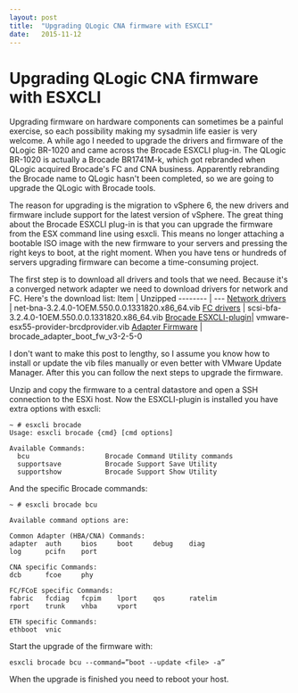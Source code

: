 ```yaml
---
layout: post
title:  "Upgrading QLogic CNA firmware with ESXCLI"
date:   2015-11-12
---
```


# Upgrading QLogic CNA firmware with ESXCLI

Upgrading firmware on hardware components can sometimes be a painful exercise, so each possibility making my sysadmin life easier is very welcome. A while ago I needed to upgrade the drivers and firmware of the QLogic BR-1020 and came across the Brocade ESXCLI plug-in. The QLogic BR-1020 is actually a Brocade BR1741M-k, which got rebranded when QLogic acquired Brocade's FC and CNA business. Apparently rebranding the Brocade name to QLogic hasn't been completed, so we are going to upgrade the QLogic with Brocade tools. 

The reason for upgrading is the migration to vSphere 6, the new drivers and firmware include support for the latest version of vSphere. The great thing about the Brocade ESXCLI plug-in is that you can upgrade the firmware from the ESX command line using esxcli. This means no longer attaching a bootable ISO image with the new firmware to your servers and pressing the right keys to boot, at the right moment. When you have tens or hundreds of servers upgrading firmware can become a time-consuming project.

The first step is to download all drivers and tools that we need. Because it's a converged network adapter we need to download drivers for network and FC. Here's the download list:
Item     | Unzipped
-------- | ---
<a href="javascript:__doPostBack('ctl00$mainContent$dg_mainGrid$ctl03$dg_resourcesSortingProduct$ctl08$lnkbtn_resourceMainFile','')" target="_blank">Network drivers</a> | net-bna-3.2.4.0-1OEM.550.0.0.1331820.x86_64.vib
<a href="javascript:__doPostBack('ctl00$mainContent$dg_mainGrid$ctl03$dg_resourcesSortingProduct$ctl07$lnkbtn_resourceMainFile','')" target="_blank">FC drivers</a> | scsi-bfa-3.2.4.0-1OEM.550.0.0.1331820.x86_64.vib
<a href="javascript:__doPostBack('ctl00$mainContent$dg_mainGrid$ctl05$dg_resourcesSortingProduct$ctl06$lnkbtn_resourceMainFile','')" target="_blank">Brocade ESXCLI-plugin</a>| vmware-esx55-provider-brcdprovider.vib
<a href="javascript:__doPostBack('ctl00$mainContent$dg_mainGrid$ctl02$dg_resourcesSortingProduct$ctl05$lnkbtn_resourceMainFile','')" target="_blank">Adapter Firmware</a> | brocade_adapter_boot_fw_v3-2-5-0

I don't want to make this post to lengthy, so I assume you know how to install or update the vib files manually or even better with VMware Update Manager. After this you can follow the next steps to upgrade the firmware.

Unzip and copy the  firmware to a central datastore and open a SSH connection to the ESXi host. Now the ESXCLI-plugin is installed you have extra options with esxcli:

    ~ # esxcli brocade
    Usage: esxcli brocade {cmd} [cmd options]
    
    Available Commands:
      bcu                   Brocade Command Utility commands
      supportsave           Brocade Support Save Utility
      supportshow           Brocade Support Show Utility

And the specific Brocade commands:

    ~ # esxcli brocade bcu
    
    Available command options are:
    
    Common Adapter (HBA/CNA) Commands:
    adapter  auth     bios     boot     debug    diag
    log      pcifn    port
    
    CNA specific Commands:
    dcb      fcoe     phy
    
    FC/FCoE specific Commands:
    fabric   fcdiag   fcpim    lport    qos      ratelim
    rport    trunk    vhba     vport
    
    ETH specific Commands:
    ethboot  vnic

Start the upgrade of the firmware with:

    esxcli brocade bcu --command=”boot --update <file> -a”


When the upgrade is finished you need to reboot your host.
